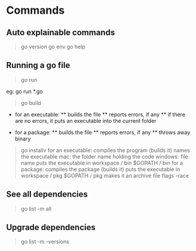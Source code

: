 # Commands

## Auto explainable commands
> go version
> go env
> go help

## Running a go file
> go run <file name>

eg: go run *.go

> go build
* for an executable:
** builds the file
** reports errors, if any
** if there are no errors, it puts an executable into the current folder

* for a package:
** builds the file
** reports errors, if any
** throws away binary
> go installv
for an executable:
compiles the program (builds it)
names the executable 
mac: the folder name holding the code
windows: file name
puts the executable in workspace / bin
$GOPATH / bin
for a package:
compiles the package (builds it)
puts the executable in workspace / pkg
$GOPATH / pkg
makes it an archive file
flags
 -race


## See all dependencies
> go list -m all

## Upgrade dependencies
> go list -m -versions <import>
